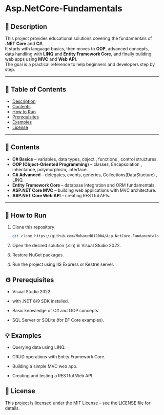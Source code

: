 # Asp.NetCore-Fundamentals

## 📖 Description  
This project provides educational solutions covering the fundamentals of **.NET Core** and **C#**.  
It starts with language basics, then moves to **OOP**, advanced concepts, data handling with **LINQ** and **Entity Framework Core**, and finally building web apps using **MVC** and **Web API**.  
The goal is a practical reference to help beginners and developers step by step.  

---

## 📑 Table of Contents  
- [Description](#-description)  
- [Contents](#-contents)  
- [How to Run](#-how-to-run)  
- [Prerequisites](#-prerequisites)  
- [Examples](#-examples)  
- [License](#-license)  

---

## 📂 Contents  
- **C# Basics** – variables, data types, object , functions , control structures.  
- **OOP (Object-Oriented Programming)** – classes, Encapsolation , inheritance, polymorphism, interface.  
- **C# Advanced** – delegates, events, generics, Collections(DataStucture) , LINQ.  
- **Entity Framework Core** – database integration and ORM fundamentals.  
- **ASP.NET Core MVC** – building web applications with MVC architecture.  
- **ASP.NET Core Web API** – creating RESTful APIs.  

---

## 🚀 How to Run  
1. Clone this repository:  
   ```bash
   git clone https://github.com/Mohamed012004/Asp.NetCore-Fundamentals.git
2. Open the desired solution (.sln) in Visual Studio 2022.

3. Restore NuGet packages.

4. Run the project using IIS Express or Kestrel server.

## ⚙️ Prerequisites

 - Visual Studio 2022
 - with .NET 8/9 SDK installed.

 - Basic knowledge of C# and OOP concepts.

- SQL Server or SQLite (for EF Core examples).

## 💡 Examples

- Querying data using LINQ.

- CRUD operations with Entity Framework Core.

- Building a simple MVC web app.

- Creating and testing a RESTful Web API.

 ## 📜 License

 This project is licensed under the MIT License – see the LICENSE
 file for details.
